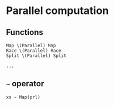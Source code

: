 # Parallel computation

## Functions

```
Map \(Parallel) Map
Race \(Parallel) Race
Split \(Parallel) Split

...
```

## `~` operator

```
xs ~ Map(prl)
```
